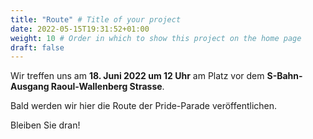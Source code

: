 ```yaml
---
title: "Route" # Title of your project
date: 2022-05-15T19:31:52+01:00
weight: 10 # Order in which to show this project on the home page
draft: false
---
```

Wir treffen uns am **18. Juni 2022 um 12 Uhr** am Platz vor dem **S-Bahn-Ausgang Raoul-Wallenberg Strasse**.

Bald werden wir hier die Route der Pride-Parade veröffentlichen.

Bleiben Sie dran!